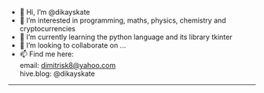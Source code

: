 - 👋 Hi, I’m @dikayskate
- 👀 I’m interested in programming, maths, physics, chemistry and cryptocurrencies
- 🌱 I’m currently learning the python language and its library tkinter 
- 💞️ I’m looking to collaborate on ...
- 📫 Find me here:\
email: dimitrisk8@yahoo.com\
hive.blog: @dikayskate
<hr>
<!---
dikayskate/dikayskate is a ✨ special ✨ repository because its `README.md` (this file) appears on your GitHub profile.
You can click the Preview link to take a look at your changes.
--->
